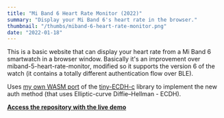 ```yaml
---
title: "Mi Band 6 Heart Rate Monitor (2022)"
summary: "Display your Mi Band 6's heart rate in the browser."
thumbnail: "/thumbs/miband-6-heart-rate-monitor.png"
date: "2022-01-18"
---
```


This is a basic website that can display your heart rate from a Mi Band 6 smartwatch in a browser window. Basically it's an improvement over miband-5-heart-rate-monitor, modified so it supports the version 6 of the watch (it contains a totally different authentication flow over BLE).

Uses [my own WASM port](https://github.com/gzalo/tiny-ECDH-wasm) of the [tiny-ECDH-c](https://github.com/kokke/tiny-ECDH-c) library to implement the new auth method (that uses Elliptic-curve Diffie–Hellman - ECDH). 

**[Access the repository with the live demo](https://github.com/gzalo/miband-6-heart-rate-monitor)**
